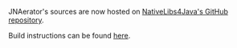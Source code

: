 

JNAerator's sources are now hosted on [NativeLibs4Java's GitHub repository](https://github.com/ochafik/nativelibs4java/tree/master/libraries/jnaerator).

Build instructions can be found [here](http://code.google.com/p/javacl/wiki/Build).